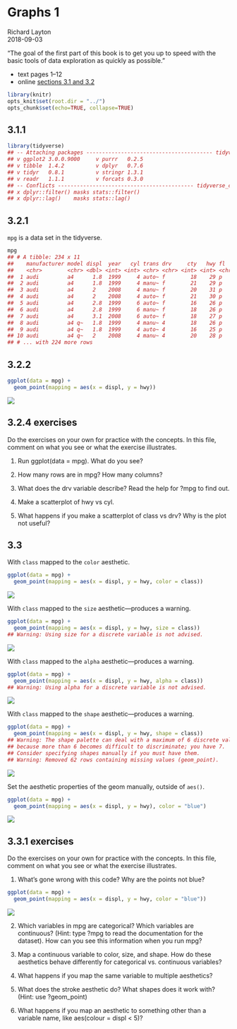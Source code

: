 
# Graphs 1

Richard Layton  
2018-09-03

“The goal of the first part of this book is to get you up to speed with
the basic tools of data exploration as quickly as possible.”

  - text pages 1–12
  - online [sections 3.1
    and 3.2](http://r4ds.had.co.nz/data-visualisation.html#introduction-1)

<!-- end list -->

``` r
library(knitr)
opts_knit$set(root.dir = "../")
opts_chunk$set(echo=TRUE, collapse=TRUE)
```

## 3.1.1

``` r
library(tidyverse)
## -- Attaching packages ---------------------------------------- tidyverse 1.2.1 --
## v ggplot2 3.0.0.9000     v purrr   0.2.5     
## v tibble  1.4.2          v dplyr   0.7.6     
## v tidyr   0.8.1          v stringr 1.3.1     
## v readr   1.1.1          v forcats 0.3.0
## -- Conflicts ------------------------------------------- tidyverse_conflicts() --
## x dplyr::filter() masks stats::filter()
## x dplyr::lag()    masks stats::lag()
```

## 3.2.1

`mpg` is a data set in the tidyverse.

``` r
mpg
## # A tibble: 234 x 11
##    manufacturer model displ  year   cyl trans drv     cty   hwy fl    cla~
##    <chr>        <chr> <dbl> <int> <int> <chr> <chr> <int> <int> <chr> <ch>
##  1 audi         a4      1.8  1999     4 auto~ f        18    29 p     com~
##  2 audi         a4      1.8  1999     4 manu~ f        21    29 p     com~
##  3 audi         a4      2    2008     4 manu~ f        20    31 p     com~
##  4 audi         a4      2    2008     4 auto~ f        21    30 p     com~
##  5 audi         a4      2.8  1999     6 auto~ f        16    26 p     com~
##  6 audi         a4      2.8  1999     6 manu~ f        18    26 p     com~
##  7 audi         a4      3.1  2008     6 auto~ f        18    27 p     com~
##  8 audi         a4 q~   1.8  1999     4 manu~ 4        18    26 p     com~
##  9 audi         a4 q~   1.8  1999     4 auto~ 4        16    25 p     com~
## 10 audi         a4 q~   2    2008     4 manu~ 4        20    28 p     com~
## # ... with 224 more rows
```

## 3.2.2

``` r
ggplot(data = mpg) + 
  geom_point(mapping = aes(x = displ, y = hwy))
```

![](8001_graphs_3-1-3-2_files/figure-gfm/unnamed-chunk-3-1.png)<!-- -->

## 3.2.4 exercises

Do the exercises on your own for practice with the concepts. In this
file, comment on what you see or what the exercise illustrates.

1.  Run ggplot(data = mpg). What do you see?

2.  How many rows are in mpg? How many columns?

3.  What does the drv variable describe? Read the help for ?mpg to find
    out.

4.  Make a scatterplot of hwy vs cyl.

5.  What happens if you make a scatterplot of class vs drv? Why is the
    plot not useful?

## 3.3

With `class` mapped to the `color` aesthetic.

``` r
ggplot(data = mpg) + 
  geom_point(mapping = aes(x = displ, y = hwy, color = class))
```

![](8001_graphs_3-1-3-2_files/figure-gfm/unnamed-chunk-4-1.png)<!-- -->

With `class` mapped to the `size` aesthetic—produces a warning.

``` r
ggplot(data = mpg) + 
  geom_point(mapping = aes(x = displ, y = hwy, size = class))
## Warning: Using size for a discrete variable is not advised.
```

![](8001_graphs_3-1-3-2_files/figure-gfm/unnamed-chunk-5-1.png)<!-- -->

With `class` mapped to the `alpha` aesthetic—produces a warning.

``` r
ggplot(data = mpg) + 
  geom_point(mapping = aes(x = displ, y = hwy, alpha = class))
## Warning: Using alpha for a discrete variable is not advised.
```

![](8001_graphs_3-1-3-2_files/figure-gfm/unnamed-chunk-6-1.png)<!-- -->

With `class` mapped to the `shape` aesthetic—produces a warning.

``` r
ggplot(data = mpg) + 
  geom_point(mapping = aes(x = displ, y = hwy, shape = class))
## Warning: The shape palette can deal with a maximum of 6 discrete values
## because more than 6 becomes difficult to discriminate; you have 7.
## Consider specifying shapes manually if you must have them.
## Warning: Removed 62 rows containing missing values (geom_point).
```

![](8001_graphs_3-1-3-2_files/figure-gfm/unnamed-chunk-7-1.png)<!-- -->

Set the aesthetic properties of the geom manually, outside of `aes()`.

``` r
ggplot(data = mpg) + 
  geom_point(mapping = aes(x = displ, y = hwy), color = "blue")
```

![](8001_graphs_3-1-3-2_files/figure-gfm/unnamed-chunk-8-1.png)<!-- -->

## 3.3.1 exercises

Do the exercises on your own for practice with the concepts. In this
file, comment on what you see or what the exercise illustrates.

1.  What’s gone wrong with this code? Why are the points not blue?

<!-- end list -->

``` r
ggplot(data = mpg) + 
  geom_point(mapping = aes(x = displ, y = hwy, color = "blue"))
```

![](8001_graphs_3-1-3-2_files/figure-gfm/unnamed-chunk-9-1.png)<!-- -->

2.  Which variables in mpg are categorical? Which variables are
    continuous? (Hint: type ?mpg to read the documentation for the
    dataset). How can you see this information when you run mpg?

3.  Map a continuous variable to color, size, and shape. How do these
    aesthetics behave differently for categorical vs. continuous
    variables?

4.  What happens if you map the same variable to multiple aesthetics?

5.  What does the stroke aesthetic do? What shapes does it work with?
    (Hint: use ?geom\_point)

6.  What happens if you map an aesthetic to something other than a
    variable name, like aes(colour = displ \< 5)?
